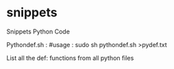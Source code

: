 snippets
========

Snippets Python Code

Pythondef.sh :
#usage : sudo sh pythondef.sh >pydef.txt

List all the def: functions from all python files
